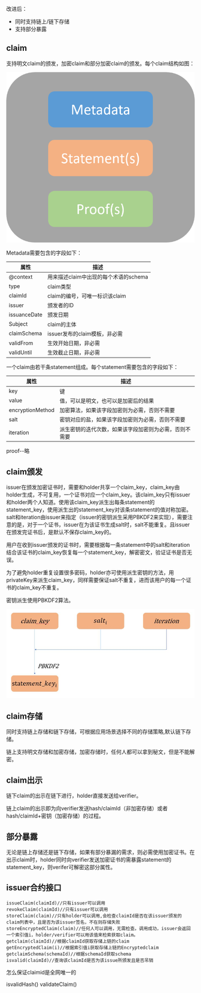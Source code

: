 
改进后：


- 同时支持链上/链下存储
- 支持部分暴露


## claim

支持明文claim的颁发，加密claim和部分加密claim的颁发。每个claim结构如图：

![](./0.png)


Metadata需要包含的字段如下：

|属性|描述|
|------|------|
|@context|用来描述claim中出现的每个术语的schema|
|type|claim类型|
|claimId|claim的编号，可唯一标识该claim
|issuer|颁发者的ID
|issuanceDate|颁发日期
|Subject|claim的主体
|claimSchema|issuer发布的claim模板，非必需
|validFrom|生效开始日期，非必需
|validUntil|生效截止日期，非必需

一个claim由若干条statement组成。每个statement需要包含的字段如下：

|属性|描述|
|------|------|
|key|键|
|value|值，可以是明文，也可以是加密后的结果|
|encryptionMethod|加密算法，如果该字段加密则为必需，否则不需要
|salt|密钥对应的盐，如果该字段加密则为必需，否则不需要
|iteration|派生密钥的迭代次数，如果该字段加密则为必需，否则不需要

proof--略

## claim颁发

issuer在颁发加密证书时，需要和holder共享一个claim_key，claim_key由holder生成，不可复用，一个证书对应一个claim_key。该claim_key只有issuer和holder两个人知道。使用该claim_key派生出每条statement的statement_key，使用派生出的statement_key对该条statement的值对称加密。salt和iteration由issuer来指定（issuer的密钥派生采用PBKDF2来实现），需要注意的是，对于一个证书，issuer在为该证书生成salt时，salt不能重复。且issuer在颁发完证书后，是默认不保存claim_key的。

用户在收到issuer颁发的证书时，需要根据每一条statement中的salt和iteration结合该证书的claim_key恢复每一个statement_key，解密密文，验证证书是否无误。

为了避免holder重复设置很多密码，holder亦可使用派生密钥的方法，用privateKey来派生claim_key，同样需要保证salt不重复，进而该用户的每一个证书的claim_key不重复。

密钥派生使用PBKDF2算法。


![](./1.png)










## claim存储

同时支持链上存储和链下存储，可根据应用场景选择不同的存储策略,默认链下存储。

链上支持明文存储和加密存储，加密存储时，任何人都可以拿到秘文，但是不能解密。

## claim出示

链下claim的出示在链下进行，holder直接发送给verifier。

链上claim的出示即为向verifier发送hash/claimId（非加密存储）或者hash/claimId+密钥（加密存储）的过程。


## 部分暴露

无论是链上存储还是链下存储，如果有部分暴漏的需求，则必需使用加密证书。在出示claim时，holder同时向verifier发送加密证书的需暴露statement的statement_key，则verifer可解密这部分属性。









## issuer合约接口

```
issueClaim(claimId)//只有issuer可以调用
revokeClaim(claimId)//只有issuer可以调用
storeClaim(claim)//只有holder可以调用,会检查claimId是否在该issuer颁发的claim列表中，且是否为该issuer签名，不在则存储失败
storeEncryptedClaim(claim)//任何人可以调用，无需检查。调用成功，issuer会返回一个索引值i，holder/verifier可以用该值来检索获取claim。
getclaim(claimId)//根据claimId获取存储上链的claim
getEncryptedClaim(i)//根据索引值i获取存储上链的Encryptedclaim
getclaimSchema(schemaId)//根据schemaId获取schema
isvalid(claimId)//查询该claimId是否为该issue所颁发且是否吊销
```



怎么保证claimid是全网唯一的

isvalidHash()
validateClaim()
```

